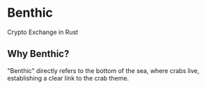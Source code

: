 # Benthic
Crypto Exchange in Rust

## Why Benthic?
"Benthic" directly refers to the bottom of the sea, where crabs live, establishing a clear link to the crab theme.
